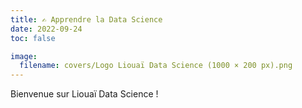 ```yaml
---
title: ✍️ Apprendre la Data Science
date: 2022-09-24
toc: false

image:
  filename: covers/Logo Liouaï Data Science (1000 × 200 px).png
---
```


Bienvenue sur Liouaï Data Science !

